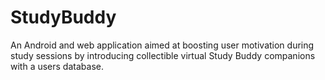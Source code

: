 # StudyBuddy
An Android and web application aimed at boosting user motivation during study sessions by‬ ‭introducing collectible virtual Study Buddy companions with a users database.
